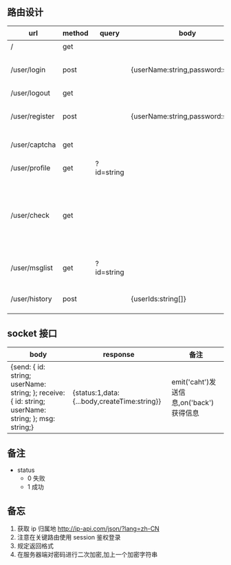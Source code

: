## 路由设计

| url            | method | query      | body                              | response                                                     | 备注                                            |
| -------------- | ------ | ---------- | --------------------------------- | ------------------------------------------------------------ | ----------------------------------------------- |
| /              | get    |            |                                   |                                                              | 首页                                            |
| /user/login    | post   |            | {userName:string,password:string} | {status:1,data:{userName:string,id:string}}                  | 登录 md5 加密                                   |
| /user/logout   | get    |            |                                   | {status:1}                                                   | 退出                                            |
| /user/register | post   |            | {userName:string,password:string} | {status:1,data:{userName:string,id:string}}                  | 注册 md5 加密                                   |
| /user/captcha  | get    |            |                                   | {status:1,data:{img:string,text:string}}                     | 返回验证码                                      |
| /user/profile  | get    | ?id=string |                                   | {status:1,data:{}}                                           | 返回用户信息                                    |
| /user/check    | get    |            |                                   |                                                              | 带上 cookie,判断权限,根据 cookie 来进行 id 获取 |
| /user/msglist  | get    | ?id=string |                                   | {status:1,data:string[]                                      | 返回数据为id集合                                |
| /user/history  | post   |            | {userIds:string[]}                | {status:1,data:{send:{},receive:{},msg:string,createTime:string}[]} |                                                 |

## socket 接口

| body                                                         | response                                    | 备注                                    |
| ------------------------------------------------------------ | ------------------------------------------- | --------------------------------------- |
| {send: {    id: string;    userName: string;  };  receive:  {    id: string;   userName: string;  };  msg: string;} | {status:1,data:{...body,createTime:string}} | emit('caht')发送信息,on('back')获得信息 |



## 备注

- status
  - 0 失败
  - 1 成功

## 备忘

1. 获取 ip 归属地 http://ip-api.com/json/?lang=zh-CN
2. 注意在关键路由使用 session 鉴权登录
3. 规定返回格式
4. 在服务器端对密码进行二次加密,加上一个加密字符串
